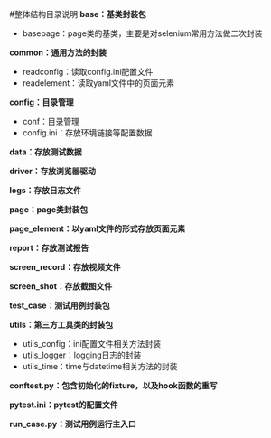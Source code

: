 #整体结构目录说明
**base：基类封装包** 
* basepage：page类的基类，主要是对selenium常用方法做二次封装

**common：通用方法的封装**
* readconfig：读取config.ini配置文件
* readelement：读取yaml文件中的页面元素

**config：目录管理**
* conf：目录管理
* config.ini：存放环境链接等配置数据

**data：存放测试数据**

**driver：存放浏览器驱动**

**logs：存放日志文件**

**page：page类封装包**

**page_element：以yaml文件的形式存放页面元素**

**report：存放测试报告**

**screen_record：存放视频文件**

**screen_shot：存放截图文件**

**test_case：测试用例封装包**

**utils：第三方工具类的封装包**
* utils_config：ini配置文件相关方法封装
* utils_logger：logging日志的封装
* utils_time：time与datetime相关方法的封装

**conftest.py：包含初始化的fixture，以及hook函数的重写**

**pytest.ini：pytest的配置文件**

**run_case.py：测试用例运行主入口**